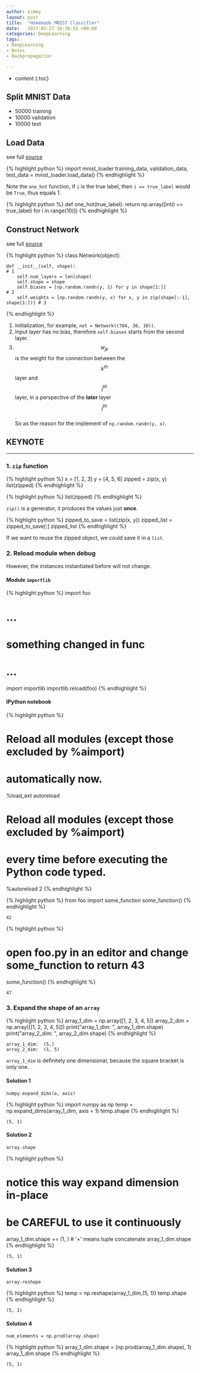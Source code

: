 ```yaml
---
author: kimmy
layout: post
title:  "Homemade MNIST Classifier"
date:   2017-02-27 16:36:55 +08:00
categories: DeepLearning
tags:
- DeepLearning
- Notes
- Backpropagation

---
```



* content
{:toc}




## Split MNIST Data
+ 50000 training
+ 10000 validation
+ 10000 test

## Load Data
see full [source](https://github.com/zengyu714/neural-networks-and-deep-learning-py3/blob/master/mnist_loader.py)


{% highlight python %}
import mnist_loader
training_data, validation_data, test_data = mnist_loader.load_data()
{% endhighlight %}

Note the `one_hot` function, if `i` is the true label, then `i == true_label` would be `True`, thus equals 1.


{% highlight python %}
def one_hot(true_label):
    return np.array([int(i == true_label) for i in range(10)])
{% endhighlight %}

## Construct Network
see full [source](https://github.com/zengyu714/neural-networks-and-deep-learning-py3/blob/master/network.py)


{% highlight python %}
class Network(object):

    def __init__(self, shape):                                                        # 1
        self.num_layers = len(shape)
        self.shape = shape
        self.biases = [np.random.randn(y, 1) for y in shape[1:]]                      # 2
        self.weights = [np.random.randn(y, x) for x, y in zip(shape[:-1], shape[1:])] # 3

{% endhighlight %}

1. Initialization, for example, `net = Network((784, 30, 10))`.
2. Input layer has no bias, therefore `self.biases` starts from the second layer.
3. $$w_{jk}$$ is the weight for the connection between the $$k^{th}$$ layer and $$j^{th}$$ layer, in a perspective of the **later** layer $$j^{th}$$.<br>
    So as the reason for the implement of `np.random.randn(y, x)`.

## KEYNOTE
---

### 1. `zip` function


{% highlight python %}
x = [1, 2, 3]
y = [4, 5, 6]
zipped = zip(x, y)
list(zipped)
{% endhighlight %}


{% highlight python %}
list(zipped)
{% endhighlight %}

`zip()` is a generator, it produces the values just **once**.


{% highlight python %}
zipped_to_save = list(zip(x, y))
zipped_list = zipped_to_save[:]
zipped_list
{% endhighlight %}

If we want to reuse the zipped object, we could save it in a `list`.

### 2. Reload module when debug

However, the instances instantiated before will not change.<br>

#### Module `importlib`


{% highlight python %}
import foo
# ...
# something changed in func
# ...
import importlib
importlib.reload(foo)
{% endhighlight %}

#### IPython notebook


{% highlight python %}
# Reload all modules (except those excluded by %aimport)
# automatically now.
%load_ext autoreload

# Reload all modules (except those excluded by %aimport)
# every time before executing the Python code typed.
%autoreload 2
{% endhighlight %}


{% highlight python %}
from foo import some_function
some_function()
{% endhighlight %}




    42




{% highlight python %}
# open foo.py in an editor and change some_function to return 43
some_function()
{% endhighlight %}




    47



### 3. Expand the shape of an `array`


{% highlight python %}
array_1_dim = np.array([1, 2, 3, 4, 5])
array_2_dim = np.array([[1, 2, 3, 4, 5]])
print("array_1_dim: ", array_1_dim.shape)
print("array_2_dim: ", array_2_dim.shape)
{% endhighlight %}

    array_1_dim:  (5,)
    array_2_dim:  (1, 5)


`array_1_dim` is definitely one dimensional, because the square bracket is only one.<br>

#### Solution 1
`numpy.expand_dims(a, axis)`


{% highlight python %}
import numpy as np
temp = np.expand_dims(array_1_dim, axis = 1)
temp.shape
{% endhighlight %}




    (5, 1)



#### Solution 2
`array.shape`


{% highlight python %}
# notice this way expand dimension in-place
# be CAREFUL to use it continuously
array_1_dim.shape += (1, )  # '+' means tuple concatenate
array_1_dim.shape
{% endhighlight %}




    (5, 1)



#### Solution 3
`array.reshape`


{% highlight python %}
temp = np.reshape(array_1_dim,(5, 1))
temp.shape
{% endhighlight %}




    (5, 1)



#### Solution 4
`num_elements = np.prod(array.shape)`


{% highlight python %}
array_1_dim.shape = (np.prod(array_1_dim.shape), 1)
array_1_dim.shape
{% endhighlight %}




    (5, 1)
